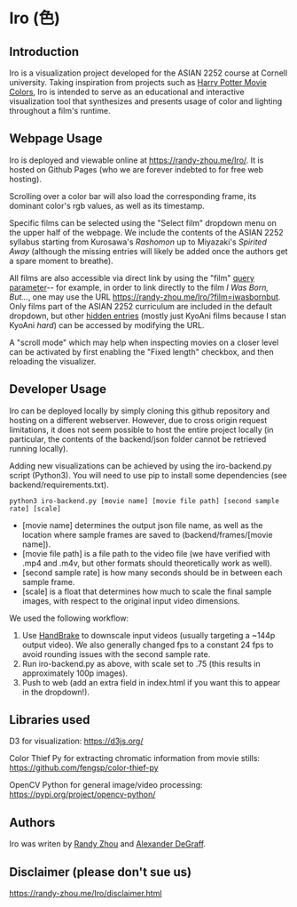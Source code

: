 # Iro (色)

## Introduction

Iro is a visualization project developed for the ASIAN 2252 course at Cornell university. Taking inspiration from projects such as [Harry Potter Movie Colors](http://movie-colors.com/hp/), Iro is intended to serve as an educational and interactive visualization tool that synthesizes and presents usage of color and lighting throughout a film's runtime.

## Webpage Usage

Iro is deployed and viewable online at https://randy-zhou.me/Iro/. It is hosted on Github Pages (who we are forever indebted to for free web hosting).

Scrolling over a color bar will also load the corresponding frame, its dominant color's rgb values, as well as its timestamp.

Specific films can be selected using the "Select film" dropdown menu on the upper half of the webpage. We include the contents of the ASIAN 2252 syllabus starting from Kurosawa's *Rashomon* up to Miyazaki's *Spirited Away* (although the missing entries will likely be added once the authors get a spare moment to breathe).

All films are also accessible via direct link by using the "film" [query parameter](https://en.wikipedia.org/wiki/Query_string)-- for example, in order to link directly to the film *I Was Born, But...*, one may use the URL https://randy-zhou.me/Iro/?film=iwasbornbut. Only films part of the ASIAN 2252 curriculum are included in the default dropdown, but other [hidden entries](https://github.com/rzhou1999/Iro/tree/master/backend/json) (mostly just KyoAni films because I stan KyoAni *hard*) can be accessed by modifying the URL.

A "scroll mode" which may help when inspecting movies on a closer level can be activated by first enabling the "Fixed length" checkbox, and then reloading the visualizer.

## Developer Usage

Iro can be deployed locally by simply cloning this github repository and hosting on a different webserver. However, due to cross origin request limitations, it does not seem possible to host the entire project locally (in particular, the contents of the backend/json folder cannot be retrieved running locally).

Adding new visualizations can be achieved by using the iro-backend.py script (Python3). You will need to use pip to install some dependencies (see backend/requirements.txt).

`python3 iro-backend.py [movie name] [movie file path] [second sample rate] [scale]`

- [movie name] determines the output json file name, as well as the location where sample frames are saved to (backend/frames/[movie name]).
- [movie file path] is a file path to the video file (we have verified with .mp4 and .m4v, but other formats should theoretically work as well).
- [second sample rate] is how many seconds should be in between each sample frame.
- [scale] is a float that determines how much to scale the final sample images, with respect to the original input video dimensions.

We used the following workflow:

1. Use [HandBrake](https://handbrake.fr/) to downscale input videos (usually targeting a ~144p output video). We also generally changed fps to a constant 24 fps to avoid rounding issues with the second sample rate.
2. Run iro-backend.py as above, with scale set to .75 (this results in approximately 100p images).
3. Push to web (add an extra field in index.html if you want this to appear in the dropdown!).

## Libraries used

D3 for visualization: https://d3js.org/

Color Thief Py for extracting chromatic information from movie stills: https://github.com/fengsp/color-thief-py

OpenCV Python for general image/video processing: https://pypi.org/project/opencv-python/

## Authors

Iro was writen by [Randy Zhou](https://github.com/rzhou1999) and [Alexander DeGraff](https://github.com/degraffa).

## Disclaimer (please don't sue us)

https://randy-zhou.me/Iro/disclaimer.html
